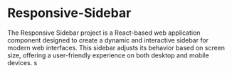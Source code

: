 # Responsive-Sidebar
The Responsive Sidebar project is a React-based web application component designed to create a dynamic and interactive sidebar for modern web interfaces. This sidebar adjusts its behavior based on screen size, offering a user-friendly experience on both desktop and mobile devices. s
